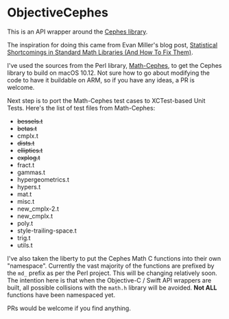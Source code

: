 # ObjectiveCephes

This is an API wrapper around the [Cephes library](http://www.netlib.org/cephes/index.html).

The inspiration for doing this came from Evan Miller's blog post, [Statistical Shortcomings in Standard Math Libraries (And How To Fix Them)](http://www.evanmiller.org/statistical-shortcomings-in-standard-math-libraries.html).

I've used the sources from the Perl library, [Math-Cephes](https://github.com/shlomif/Math-Cephes), to get the Cephes library to build on macOS 10.12. Not sure how to go about modifying the code to have it buildable on ARM, so if you have any ideas, a PR is welcome.

Next step is to port the Math-Cephes test cases to XCTest-based Unit Tests. Here's the list of test files from Math-Cephes:

- ~~bessels.t~~
- ~~betas.t~~
- cmplx.t
- ~~dists.t~~
- ~~elliptics.t~~
- ~~explog.t~~
- fract.t
- gammas.t
- hypergeometrics.t
- hypers.t
- mat.t
- misc.t
- new_cmplx-2.t
- new_cmplx.t
- poly.t
- style-trailing-space.t
- trig.t
- utils.t

I've also taken the liberty to put the Cephes Math C functions into their own "namespace". Currently the vast majority of the functions are prefixed by the `md_` prefix as per the Perl project. This will be changing relatively soon. The intention here is that when the Objective-C / Swift API wrappers are built, all possible collisions with the `math.h` library will be avoided. **Not ALL** functions have been namespaced yet.

PRs would be welcome if you find anything.
